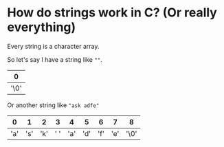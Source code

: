 # How do strings work in C? (Or really everything)

Every string is a character array.

So let's say I have a string like ```""```.

|0|
|:---:|
|'\0'|

Or another string like ```"ask adfe"```

|0|1|2|3|4|5|6|7|8|
|:-:|:-:|:-:|:-:|:-:|:-:|:-:|:-:|:-:|
|'a'|'s'|'k'|' '|'a'|'d'|'f'|'e'|'\0'|
